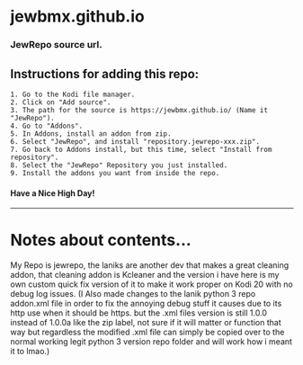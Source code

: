 # jewbmx.github.io
### JewRepo source url.

## Instructions for adding this repo:

    1. Go to the Kodi file manager.
    2. Click on "Add source".
    3. The path for the source is https://jewbmx.github.io/ (Name it "JewRepo").
    4. Go to "Addons".
    5. In Addons, install an addon from zip. 
    6. Select "JewRepo", and install "repository.jewrepo-xxx.zip".
    7. Go back to Addons install, but this time, select "Install from repository".
    8. Select the "JewRepo" Repository you just installed.
    9. Install the addons you want from inside the repo.

#### Have a Nice High Day!

________________________________________________________________________________________________

# Notes about contents...
My Repo is jewrepo, the laniks are another dev that makes a great cleaning addon, that cleaning addon is Kcleaner and the version i have here is my own custom quick fix version of it to make it work proper on Kodi 20 with no debug log issues. (I Also made changes to the lanik python 3 repo addon.xml file in order to fix the annoying debug stuff it causes due to its http use when it should be https. but the .xml files version is still 1.0.0 instead of 1.0.0a like the zip label, not sure if it will matter or function that way but regardless the modified .xml file can simply be copied over to the normal working legit python 3 version repo folder and will work how i meant it to lmao.)
